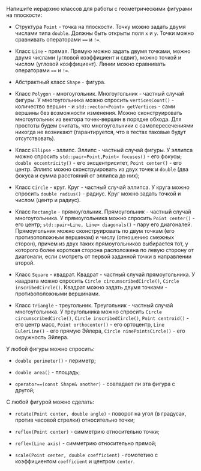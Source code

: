 Напишите иерархию классов для работы с геометрическими фигурами на плоскости:
- Структура `Point` - точка на плоскости. Точку можно задать двумя числами типа
`double`. Должны быть открыты поля `x` и `y`. Точки можно сравнивать операторами
`==` и `!=`.

- Класс `Line` - прямая. Прямую можно задать двумя точками, можно двумя числами
(угловой коэффициент и сдвиг), можно точкой и числом (угловой коэффициент).
Линии можно сравнивать операторами `==` и `!=`.

- Абстрактный класс `Shape` - фигура.

- Класс `Polygon` - многоугольник. Многоугольник - частный случай фигуры. У
многоугольника можно спросить `verticesCount()` - количество вершин - и
`std::vector<Point> getVertices` - сами вершины без возможности изменения. Можно сконструировать многоугольник из
вектора точек-вершин в порядке обхода. Для простоты будем считать, что многоугольники с
самопересечениями никогда не возникают (гарантируется, что в тестах таковые
будут отсутствовать).

- Класс `Ellipse` - эллипс. Эллипс - частный случай фигуры. У эллипса можно спросить
`std::pair<Point,Point> focuses()` - его фокусы; `double eccentricity()` - его эксцентриситет, `Point center()` - его центр.
Эллипс можно сконструировать из двух точек и `double` (два фокуса и сумма расстояний от эллипса до них);

- Класс `Circle` - круг. Круг - частный случай эллипса. У круга можно спросить `double
radius()` - радиус. Круг можно задать точкой и числом (центр и радиус).

- Класс `Rectangle` - прямоугольник. Прямоугольник - частный случай
многоугольника. У прямоугольника можно спросить `Point center()` - его центр;
`std::pair<Line, Line> diagonals()` - пару его диагоналей. Прямоугольник можно
сконструировать по двум точкам (его противоположным вершинам) и числу
(отношению смежных сторон), причем из двух таких прямоугольников
выбирается тот, у которого более короткая сторона расположена по левую сторону
от диагонали, если смотреть от первой заданной точки в направлении второй.

- Класс `Square` - квадрат. Квадрат - частный случай прямоугольника. У квадрата
можно спросить `Circle circumscribedCircle()`, `Circle inscribedCircle()`. Квадрат можно
задать двумя точками - противоположными вершинами.

- Класс `Triangle` - треугольник. Треугольник - частный случай многоугольника. 
У треугольника можно спросить `Circle circumscribedCircle()`, `Circle inscribedCircle()`,
`Point centroid()` - его центр масс, `Point orthocenter()` - его ортоцентр, `Line EulerLine()` - 
его прямую Эйлера, `Circle ninePointsCircle()` - его окружность Эйлера.



У любой фигуры можно спросить:

- `double perimeter()` - периметр;

- `double area()` - площадь;

- `operator==(const Shape& another)` - совпадает ли эта фигура с другой;


С любой фигурой можно сделать:

- `rotate(Point center, double angle)` - поворот на угол (в градусах, против часовой
стрелки) относительно точки;

- `reflex(Point center)` - симметрию относительно точки;

- `reflex(Line axis)` - симметрию относительно прямой;

- `scale(Point center, double coefficient)` - гомотетию с коэффициентом `coefficient` и
центром `center`.
